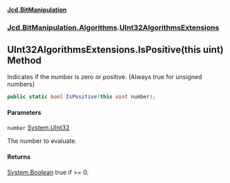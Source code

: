 #### [Jcd.BitManipulation](index 'index')
### [Jcd.BitManipulation.Algorithms](Jcd.BitManipulation.Algorithms 'Jcd.BitManipulation.Algorithms').[UInt32AlgorithmsExtensions](Jcd.BitManipulation.Algorithms.UInt32AlgorithmsExtensions 'Jcd.BitManipulation.Algorithms.UInt32AlgorithmsExtensions')

## UInt32AlgorithmsExtensions.IsPositive(this uint) Method

Indicates if the number is zero or positive. (Always true for unsigned numbers)

```csharp
public static bool IsPositive(this uint number);
```
#### Parameters

<a name='Jcd.BitManipulation.Algorithms.UInt32AlgorithmsExtensions.IsPositive(thisuint).number'></a>

`number` [System.UInt32](https://docs.microsoft.com/en-us/dotnet/api/System.UInt32 'System.UInt32')

The number to evaluate.

#### Returns
[System.Boolean](https://docs.microsoft.com/en-us/dotnet/api/System.Boolean 'System.Boolean')
true if >= 0.